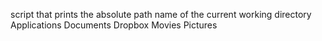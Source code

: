 script that prints the absolute path name of the current working directory
Applications    Documents   Dropbox Movies Pictures
